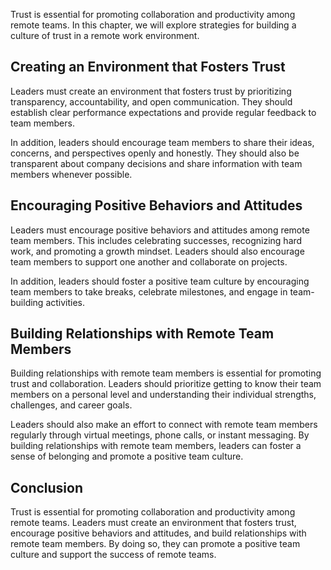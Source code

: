 
Trust is essential for promoting collaboration and productivity among remote teams. In this chapter, we will explore strategies for building a culture of trust in a remote work environment.

Creating an Environment that Fosters Trust
------------------------------------------

Leaders must create an environment that fosters trust by prioritizing transparency, accountability, and open communication. They should establish clear performance expectations and provide regular feedback to team members.

In addition, leaders should encourage team members to share their ideas, concerns, and perspectives openly and honestly. They should also be transparent about company decisions and share information with team members whenever possible.

Encouraging Positive Behaviors and Attitudes
--------------------------------------------

Leaders must encourage positive behaviors and attitudes among remote team members. This includes celebrating successes, recognizing hard work, and promoting a growth mindset. Leaders should also encourage team members to support one another and collaborate on projects.

In addition, leaders should foster a positive team culture by encouraging team members to take breaks, celebrate milestones, and engage in team-building activities.

Building Relationships with Remote Team Members
-----------------------------------------------

Building relationships with remote team members is essential for promoting trust and collaboration. Leaders should prioritize getting to know their team members on a personal level and understanding their individual strengths, challenges, and career goals.

Leaders should also make an effort to connect with remote team members regularly through virtual meetings, phone calls, or instant messaging. By building relationships with remote team members, leaders can foster a sense of belonging and promote a positive team culture.

Conclusion
----------

Trust is essential for promoting collaboration and productivity among remote teams. Leaders must create an environment that fosters trust, encourage positive behaviors and attitudes, and build relationships with remote team members. By doing so, they can promote a positive team culture and support the success of remote teams.
